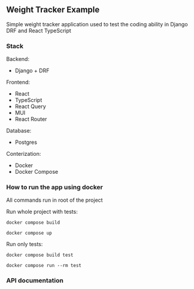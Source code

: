 ## Weight Tracker Example

Simple weight tracker application used to test the coding ability in Django DRF and React TypeScript

### Stack

Backend:

- Django + DRF

Frontend:

- React
- TypeScript
- React Query
- MUI
- React Router

Database:

- Postgres

Conterization:

- Docker
- Docker Compose

### How to run the app using docker

All commands run in root of the project

Run whole project with tests:
```
docker compose build
```
```
docker compose up
```

Run only tests:
```
docker compose build test
```
```
docker compose run --rm test
```

### API documentation
